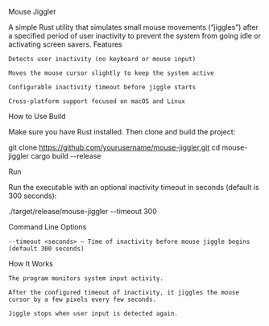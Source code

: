 Mouse Jiggler

A simple Rust utility that simulates small mouse movements (“jiggles”) after a specified period of user inactivity to prevent the system from going idle or activating screen savers.
Features

    Detects user inactivity (no keyboard or mouse input)

    Moves the mouse cursor slightly to keep the system active

    Configurable inactivity timeout before jiggle starts

    Cross-platform support focused on macOS and Linux

How to Use
Build

Make sure you have Rust installed. Then clone and build the project:

git clone https://github.com/yourusername/mouse-jiggler.git
cd mouse-jiggler
cargo build --release

Run

Run the executable with an optional inactivity timeout in seconds (default is 300 seconds):

./target/release/mouse-jiggler --timeout 300

Command Line Options

    --timeout <seconds> — Time of inactivity before mouse jiggle begins (default 300 seconds)

How It Works

    The program monitors system input activity.

    After the configured timeout of inactivity, it jiggles the mouse cursor by a few pixels every few seconds.

    Jiggle stops when user input is detected again.

